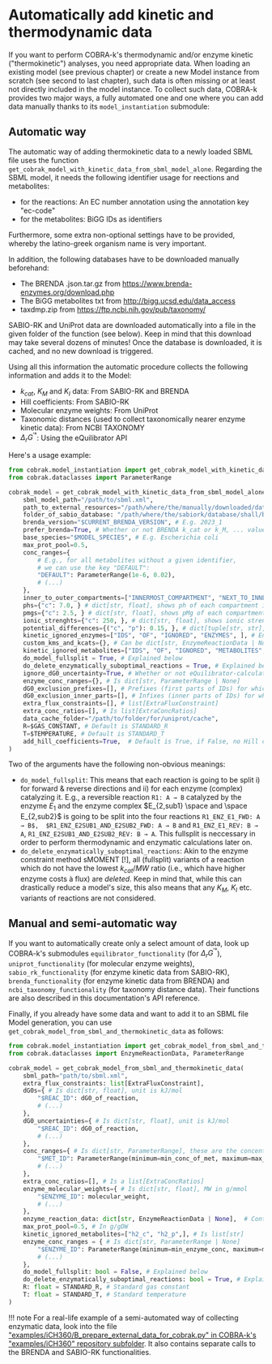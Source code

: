 # Automatically add kinetic and thermodynamic data

If you want to perform COBRA-k's thermodynamic and/or enzyme kinetic ("thermokinetic") analyses, you need appropriate data. When loading an existing model (see previous chapter) or create a new Model instance from scratch (see second to last chapter), such data is often missing or at least not directly included in the model instance. To collect such data, COBRA-k provides two major ways, a fully automated one and one where you can add data manually thanks to its ```model_instantiation``` submodule:

## Automatic way

The automatic way of adding thermokinetic data to a newly loaded SBML file uses the function ```get_cobrak_model_with_kinetic_data_from_sbml_model_alone```. Regarding the SBML model, it needs the following identifier usage for reections and metabolites:

* for the reactions: An EC number annotation using the annotation key "ec-code"
* for the metabolites: BiGG IDs as identifiers

Furthermore, some extra non-optional settings have to be provided, whereby the latino-greek organism name is very important.

In addition, the following databases have to be downloaded manually beforehand:

* The BRENDA .json.tar.gz from <https://www.brenda-enzymes.org/download.php>
* The BiGG metabolites txt from <http://bigg.ucsd.edu/data_access>
* taxdmp.zip from <https://ftp.ncbi.nih.gov/pub/taxonomy/>

SABIO-RK and UniProt data are downloaded automatically into a file in the given folder of the function (see below). Keep in mind that this download may take several dozens of minutes! Once the database is downloaded, it is cached, and no new download is triggered.

Using all this information the automatic procedure collects the following information and adds it to the Model:

* $k_{cat}$, $K_M$ and $K_I$ data: From SABIO-RK and BRENDA
* Hill coefficients: From SABIO-RK
* Molecular enzyme weights: From UniProt
* Taxonomic distances (used to collect taxonomically nearer enzyme kinetic data): From NCBI TAXONOMY
* $Δ_r G^{'°}$: Using the eQuilibrator API

Here's a usage example:

```py
from cobrak.model_instantiation import get_cobrak_model_with_kinetic_data_from_sbml_model_alone
from cobrak.dataclasses import ParameterRange

cobrak_model = get_cobrak_model_with_kinetic_data_from_sbml_model_alone(
    sbml_model_path="/path/to/sbml.xml",
    path_to_external_resources="/path/where/the/manually/downloaded/datafiles/are",
    folder_of_sabio_database: "/path/where/the/sabiork/database/shall/be/downloaded",
    brenda_version="$CURRENT_BRENDA_VERSION", # E.g. 2023_1
    prefer_brenda=True, # Whether or not BRENDA k_cat or k_M, ... values shall be used if SABIO-RK data is available
    base_species="$MODEL_SPECIES", # E.g. Escherichia coli
    max_prot_pool=0.5,
    conc_ranges={
        # E.g., for all metabolites without a given identifier,
        # we can use the key "DEFAULT":
        "DEFAULT": ParameterRange(1e-6, 0.02),
        # (...)
    },
    inner_to_outer_compartments=["INNERMOST_COMPARTMENT", "NEXT_TO_INNERMOST_", ], # E.g., ["c", "p", "e"], used for dG0 calculation
    phs={"c": 7.0, } # dict[str, float], shows ph of each compartment in the model, used for dG0 calculation
    pmgs={"c": 2.5, } # dict[str, float], shows pMg of each compartment in the model, used for dG0 calculation
    ionic_strenghts={"c": 250, }, # dict[str, float], shows ionic strength in mM of each compartment in the model, used for dG0 calculation
    potential_differences={("c", "p"): 0.15, }, # dict[tuple[str, str], float], shows potential difference from first to second given compartment in mV, used for dG0 calculation
    kinetic_ignored_enzymes=["IDS", "OF", "IGNORED", "ENZYMES", ], # Enzymes for which no kinetic shall be found
    custom_kms_and_kcats={}, # Can be dict[str, EnzymeReactionData | None] if you want to overwrite some kms or kcats
    kinetic_ignored_metabolites=["IDS", "OF", "IGNORED", "METABOLITES",], # IDs of metabolites for which no enzyme kinetic value (e.g., K_M) shall be found
    do_model_fullsplit = True, # Explained below
    do_delete_enzymatically_suboptimal_reactions = True, # Explained below
    ignore_dG0_uncertainty=True, # Whether or not eQuilibrator-calculated dG0 uncertainties shall be simply set to 0
    enzyme_conc_ranges={}, # Is dict[str, ParameterRange | None]
    dG0_exclusion_prefixes=[], # Prefixes (first parts of IDs) for which no dG0 shall be set, a common one would be "EX_"; is list[str]
    dG0_exclusion_inner_parts=[], # Infixes (inner parts of IDs) for which no dG0 shall be set, is list[str]
    extra_flux_constraints=[], # list[ExtraFluxConstraint]
    extra_conc_ratios=[], # Is list[ExtraConcRatios]
    data_cache_folder="/path/to/folder/for/uniprot/cache",
    R=$GAS_CONSTANT, # Default is STANDARD_R
    T=$TEMPERATURE, # Default is STANDARD_T
    add_hill_coefficients=True,  # Default is True, if False, no Hill coefficeints are loaded
)
```

Two of the arguments have the following non-obvious meanings:

* ```do_model_fullsplit```: This means that each reaction is going to be split i) for forward & reverse directions and ii) for each enzyme (complex) catalyzing it. E.g., a reversible reaction
```R1: A → B``` catalyzed by the enzyme $E_1$ and the enzyme complex $E_{2,sub1} \space and \space E_{2,sub2}$ is going to be split into the four reactions ```R1_ENZ_E1_FWD: A → B$,  $R1_ENZ_E2SUB1_AND_E2SUB2_FWD: A → B``` and ```R1_ENZ_E1_REV: B → A```,  ```R1_ENZ_E2SUB1_AND_E2SUB2_REV: B → A```. This fullsplit is neccessary in order to perform thermodynamic and enzymatic calculations later on.
* ```do_delete_enzymatically_suboptimal_reactions```: Akin to the enzyme constraint method sMOMENT [!], all (fullsplit) variants of a reaction which do not have the lowest $k_{cat}/MW$ ratio (i.e., which have higher enzyme costs à flux) are *deleted*. Keep in mind that, while this can drastically reduce a model's size, this also means that any $K_M$, $K_I$ etc. variants of reactions are not considered.

## Manual and semi-automatic way

If you want to automatically create only a select amount of data, look up COBRA-k's submodules
```equilibrator_functionality``` (for $Δ_r G^{'°}$), ```uniprot_functionality``` (for molecular enzyme weights),
```sabio_rk_functionality``` (for enzyme kinetic data from SABIO-RK), ```brenda_functionality``` (for enzyme kinetic
data from BRENDA) and ```ncbi_taxonomy_functionality``` (for taxonomy distance data). Their functions are also described in this documentation's API reference.

Finally, if you already have some data and want to add it to an SBML file Model generation, you can use ```get_cobrak_model_from_sbml_and_thermokinetic_data``` as follows:

```py
from cobrak.model_instantiation import get_cobrak_model_from_sbml_and_thermokinetic_data
from cobrak.dataclasses import EnzymeReactionData, ParameterRange

cobrak_model = get_cobrak_model_from_sbml_and_thermokinetic_data(
    sbml_path="path/to/sbml.xml",
    extra_flux_constraints: list[ExtraFluxConstraint],
    dG0s={ # Is dict[str, float], unit is kJ/mol
        "$REAC_ID": dG0_of_reaction,
        # (...)
    },
    dG0_uncertainties={ # Is dict[str, float], unit is kJ/mol
        "$REAC_ID": dG0_of_reaction,
        # (...)
    },
    conc_ranges={ # Is dict[str, ParameterRange], these are the concentrations in M
        "$MET_ID": ParameterRange(minimum=min_conc_of_met, maximum=max_conc_of_met),
        # (...)
    },
    extra_conc_ratios=[], # Is a list[ExtraConcRatios]
    enzyme_molecular_weights={ # Is dict[str, float], MW in g/mmol
        "$ENZYME_ID": molecular_weight,
        # (...)
    },
    enzyme_reaction_data: dict[str, EnzymeReactionData | None],  # Contains k_cats, k_ms, k_is, k_as and Hill coefficients
    max_prot_pool=0.5, # In g/gDW
    kinetic_ignored_metabolites=["h2_c", "h2_p",], # Is list[str]
    enzyme_conc_ranges = { # Is dict[str, ParameterRange | None]
        "$ENZYME_ID": ParameterRange(minimum=min_enzyme_conc, maximum=max_enzyme_conc),
        # (...)
    },
    do_model_fullsplit: bool = False, # Explained below
    do_delete_enzymatically_suboptimal_reactions: bool = True, # Explained below
    R: float = STANDARD_R, # Standard gas constant
    T: float = STANDARD_T, # Standard temperature
)
```

!!! note
    For a real-life example of a semi-automated way of collecting enzymatic data, look into the file ["examples/iCH360/B_prepare_external_data_for_cobrak.py" in COBRA-k's "examples/iCH360" repository subfolder](https://github.com/klamt-lab/COBRA-k/blob/main/examples/iCH360/B_prepare_external_data_for_cobrak.py). It also contains separate calls to the BRENDA and SABIO-RK functionalities.
